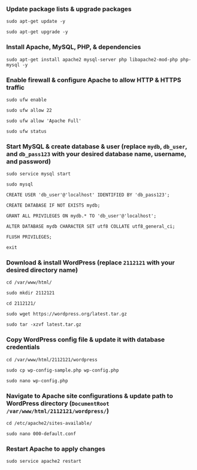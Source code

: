 ### Update package lists & upgrade packages
```
sudo apt-get update -y
```
```
sudo apt-get upgrade -y
```

### Install Apache, MySQL, PHP, & dependencies
```
sudo apt-get install apache2 mysql-server php libapache2-mod-php php-mysql -y
```

### Enable firewall & configure Apache to allow HTTP & HTTPS traffic
```
sudo ufw enable
```
```
sudo ufw allow 22
```
```
sudo ufw allow 'Apache Full'
```
```
sudo ufw status
```

### Start MySQL & create database & user (replace ```mydb```, ```db_user```, and ```db_pass123``` with your desired database name, username, and password)
```
sudo service mysql start
```
```
sudo mysql
```
```
CREATE USER 'db_user'@'localhost' IDENTIFIED BY 'db_pass123';
```
```
CREATE DATABASE IF NOT EXISTS mydb;
```
```
GRANT ALL PRIVILEGES ON mydb.* TO 'db_user'@'localhost';
```
```
ALTER DATABASE mydb CHARACTER SET utf8 COLLATE utf8_general_ci;
```
```
FLUSH PRIVILEGES;
```
```
exit
```

### Download & install WordPress (replace ```2112121``` with your desired directory name)
```
cd /var/www/html/
```
```
sudo mkdir 2112121
```
```
cd 2112121/
```
```
sudo wget https://wordpress.org/latest.tar.gz
```
```
sudo tar -xzvf latest.tar.gz
```

### Copy WordPress config file & update it with database credentials
```
cd /var/www/html/2112121/wordpress
```
```
sudo cp wp-config-sample.php wp-config.php
```
```
sudo nano wp-config.php
```

### Navigate to Apache site configurations & update path to WordPress directory (```DocumentRoot /var/www/html/2112121/wordpress/```)
```
cd /etc/apache2/sites-available/
```
```
sudo nano 000-default.conf
```

### Restart Apache to apply changes
```
sudo service apache2 restart
```
